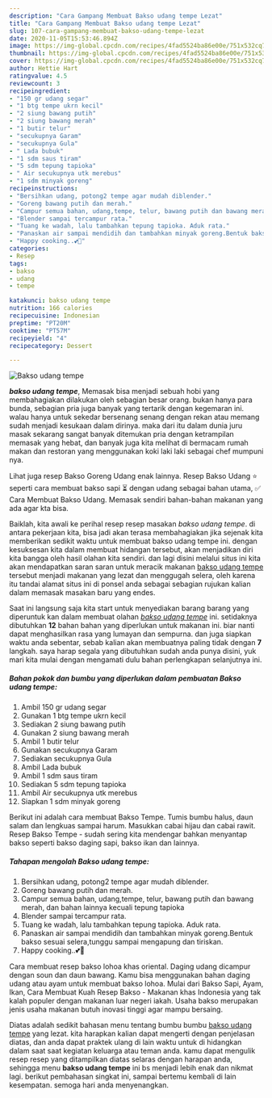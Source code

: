 ```yaml
---
description: "Cara Gampang Membuat Bakso udang tempe Lezat"
title: "Cara Gampang Membuat Bakso udang tempe Lezat"
slug: 107-cara-gampang-membuat-bakso-udang-tempe-lezat
date: 2020-11-05T15:53:46.894Z
image: https://img-global.cpcdn.com/recipes/4fad5524ba86e00e/751x532cq70/bakso-udang-tempe-foto-resep-utama.jpg
thumbnail: https://img-global.cpcdn.com/recipes/4fad5524ba86e00e/751x532cq70/bakso-udang-tempe-foto-resep-utama.jpg
cover: https://img-global.cpcdn.com/recipes/4fad5524ba86e00e/751x532cq70/bakso-udang-tempe-foto-resep-utama.jpg
author: Hettie Hart
ratingvalue: 4.5
reviewcount: 3
recipeingredient:
- "150 gr udang segar"
- "1 btg tempe ukrn kecil"
- "2 siung bawang putih"
- "2 siung bawang merah"
- "1 butir telur"
- "secukupnya Garam"
- "secukupnya Gula"
- " Lada bubuk"
- "1 sdm saus tiram"
- "5 sdm tepung tapioka"
- " Air secukupnya utk merebus"
- "1 sdm minyak goreng"
recipeinstructions:
- "Bersihkan udang, potong2 tempe agar mudah diblender."
- "Goreng bawang putih dan merah."
- "Campur semua bahan, udang,tempe, telur, bawang putih dan bawang merah, dan bahan lainnya kecuali tepung tapioka"
- "Blender sampai tercampur rata."
- "Tuang ke wadah, lalu tambahkan tepung tapioka. Aduk rata."
- "Panaskan air sampai mendidih dan tambahkan minyak goreng.Bentuk bakso sesuai selera,tunggu sampai mengapung dan tiriskan."
- "Happy cooking..💕💞"
categories:
- Resep
tags:
- bakso
- udang
- tempe

katakunci: bakso udang tempe 
nutrition: 166 calories
recipecuisine: Indonesian
preptime: "PT20M"
cooktime: "PT57M"
recipeyield: "4"
recipecategory: Dessert

---
```



![Bakso udang tempe](https://img-global.cpcdn.com/recipes/4fad5524ba86e00e/751x532cq70/bakso-udang-tempe-foto-resep-utama.jpg)

<b><i>bakso udang tempe</i></b>, Memasak bisa menjadi sebuah hobi yang membahagiakan dilakukan oleh sebagian besar orang. bukan hanya para bunda, sebagian pria juga banyak yang tertarik dengan kegemaran ini. walau hanya untuk sekedar bersenang senang dengan rekan atau memang sudah menjadi kesukaan dalam dirinya. maka dari itu dalam dunia juru masak sekarang sangat banyak ditemukan pria dengan ketrampilan memasak yang hebat, dan banyak juga kita melihat di bermacam rumah makan dan restoran yang menggunakan koki laki laki sebagai chef mumpuni nya.

Lihat juga resep Bakso Goreng Udang enak lainnya. Resep Bakso Udang ⭐ seperti cara membuat bakso sapi ⏳ dengan udang sebagai bahan utama, ✅ Cara Membuat Bakso Udang. Memasak sendiri bahan-bahan makanan yang ada agar kta bisa.

Baiklah, kita awali ke perihal resep resep masakan <i>bakso udang tempe</i>. di antara pekerjaan kita, bisa jadi akan terasa membahagiakan jika sejenak kita memberikan sedikit waktu untuk membuat bakso udang tempe ini. dengan kesuksesan kita dalam membuat hidangan tersebut, akan menjadikan diri kita bangga oleh hasil olahan kita sendiri. dan lagi disini melalui situs ini kita akan mendapatkan saran saran untuk meracik makanan <u>bakso udang tempe</u> tersebut menjadi makanan yang lezat dan menggugah selera, oleh karena itu tandai alamat situs ini di ponsel anda sebagai sebagian rujukan kalian dalam memasak masakan baru yang endes.


Saat ini langsung saja kita start untuk menyediakan barang barang yang diperuntuk kan dalam membuat olahan <u><i>bakso udang tempe</i></u> ini. setidaknya dibutuhkan <b>12</b> bahan bahan yang diperlukan untuk makanan ini. biar nanti dapat menghasilkan rasa yang lumayan dan sempurna. dan juga siapkan waktu anda sebentar, sebab kalian akan membuatnya paling tidak dengan <b>7</b> langkah. saya harap segala yang dibutuhkan sudah anda punya disini, yuk mari kita mulai dengan mengamati dulu bahan perlengkapan selanjutnya ini.

<!--inarticleads1-->

##### Bahan pokok dan bumbu yang diperlukan dalam pembuatan Bakso udang tempe:

1. Ambil 150 gr udang segar
1. Gunakan 1 btg tempe ukrn kecil
1. Sediakan 2 siung bawang putih
1. Gunakan 2 siung bawang merah
1. Ambil 1 butir telur
1. Gunakan secukupnya Garam
1. Sediakan secukupnya Gula
1. Ambil  Lada bubuk
1. Ambil 1 sdm saus tiram
1. Sediakan 5 sdm tepung tapioka
1. Ambil  Air secukupnya utk merebus
1. Siapkan 1 sdm minyak goreng


Berikut ini adalah cara membuat Bakso Tempe. Tumis bumbu halus, daun salam dan lengkuas sampai harum. Masukkan cabai hijau dan cabai rawit. Resep Bakso Tempe - sudah sering kita mendengar bahkan menyantap bakso seperti bakso daging sapi, bakso ikan dan lainnya. 

<!--inarticleads2-->

##### Tahapan mengolah Bakso udang tempe:

1. Bersihkan udang, potong2 tempe agar mudah diblender.
1. Goreng bawang putih dan merah.
1. Campur semua bahan, udang,tempe, telur, bawang putih dan bawang merah, dan bahan lainnya kecuali tepung tapioka
1. Blender sampai tercampur rata.
1. Tuang ke wadah, lalu tambahkan tepung tapioka. Aduk rata.
1. Panaskan air sampai mendidih dan tambahkan minyak goreng.Bentuk bakso sesuai selera,tunggu sampai mengapung dan tiriskan.
1. Happy cooking..💕💞


Cara membuat resep bakso lohoa khas oriental. Daging udang dicampur dengan soun dan daun bawang. Kamu bisa menggunakan bahan daging udang atau ayam untuk membuat bakso lohoa. Mulai dari Bakso Sapi, Ayam, Ikan, Cara Membuat Kuah Resep Bakso - Makanan khas Indonesia yang tak kalah populer dengan makanan luar negeri iakah. Usaha bakso merupakan jenis usaha makanan butuh inovasi tinggi agar mampu bersaing. 

Diatas adalah sedikit bahasan menu tentang bumbu bumbu <u>bakso udang tempe</u> yang lezat. kita harapkan kalian dapat mengerti dengan penjelasan diatas, dan anda dapat praktek ulang di lain waktu untuk di hidangkan dalam saat saat kegiatan keluarga atau teman anda. kamu dapat mengulik resep resep yang ditampilkan diatas selaras dengan harapan anda, sehingga menu <b>bakso udang tempe</b> ini bs menjadi lebih enak dan nikmat lagi. berikut pembahasan singkat ini, sampai bertemu kembali di lain kesempatan. semoga hari anda menyenangkan.
